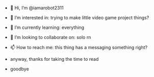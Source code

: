 - 👋 Hi, I’m @iamarobot2311
- 👀 I’m interested in: trying to make little video game project things?
- 🌱 I’m currently learning: everything
- 💞️ I’m looking to collaborate on: solo rn
- 📫 How to reach me: this thing has a messaging something right?

- anyway, thanks for taking the time to read
- goodbye
